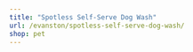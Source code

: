 ```yaml
---
title: "Spotless Self-Serve Dog Wash"
url: /evanston/spotless-self-serve-dog-wash/
shop: pet
---
```

